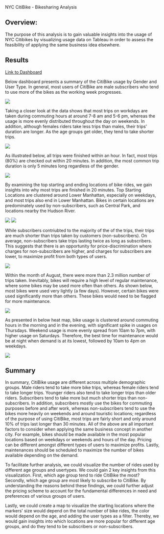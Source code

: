 NYC CitiBike - Bikesharing Analysis

## Overview:
The purpose of this analysis is to gain valuable insights into the usage of NYC Citibikes by visualizing usage data on Tableau in order to assess the feasibility of applying the same business idea elsewhere.

## Results

[Link to Dashboard](https://public.tableau.com/profile/anthony.ng2094#!/vizhome/NYC_CitiBike_Challenge_16126397208610/NYCCitiBikeStory?publish=yes)

Below dashboard presents a summary of the CitiBike usage by Gender and User Type. In general, most users of CitiBike are male subscribers who tend to use more of the bikes as the working week progresses.

<img src ="images/dashboard_1.PNG"></img>

Taking a closer look at the data shows that most trips on workdays are taken during commuting hours at around 7-8 am and 5-6 pm, whereas the usage is more evenly distributed throughout the day on weekends. In addition, although females riders take less trips than males, their trips' duration are longer. As the age groups get older, they tend to take shorter trips.

<img src ="images/dashboard_2.PNG"></img>

As illustrated below, all trips were finished within an hour. In fact, most trips (80%) are checked out within 20 minutes. In addition, the most common trip duration is only 5 minutes long regardless of the gender.

<img src ="images/check_out_time_by_gender.PNG"></img>

By examining the top starting and ending locations of bike rides, we gain insights into why most trips are finished in 20 minutes. Top Starting Locations are clustered around Lower Manhattan, especially on weekdays, and most trips also end in Lower Manhattan. Bikes in certain locations are predominately used by non-subscribers, such as Central Park, and locations nearby the Hudson River.

<img src ="images/Top_Starting_Locations.png"></img>
<img src ="images/Top_Ending_Locations.png"></img>

While subscribers contriubted to the majority of the of the trips, their trips are much shorter than trips taken by customers  (non-subscribers). On average, non-subscribers take trips lasting twice as long as subscribers. This suggests that there is an opportunity for price-discrimination where charges for non-subscribers are higher, and charges for subscribers are lower, to maximize profit from both types of users.

<img src ="images/Avg_Trip_Duration_by_Day.png"></img>

Within the month of August, there were more than 2.3 million number of trips taken. Inevitably, bikes will require a high level of regular maintenance, where some bikes may be used more often than others. As shown below, most bikes were used very lightly (a few days). However, certain bikes were used significantly more than others. These bikes would need to be flagged for more maintenance.

<img src ="images/Bike_Utilization.png"></img>

As presented in below heat map, bike usage is clustered around commuting hours in the morning and in the evening, with significant spike in usages on Thursdays. Weekend usage is more evenly spread from 10am to 7pm, with higher usage on Saturdays. Therefore, the best time for maintenance would be at night when demand is at its lowest, followed by 10am to 4pm on weekdays.

<img src ="images/Trips_by_Weekday_per_Hour.png"></img>


## Summary

In summary, CitiBike usage are different across multiple demographic groups. Male riders tend to take more bike trips, whereas female riders tend to take longer trips. Younger riders also tend to take longer trips than older riders. Subscribers tend to take more but much shorter trips than non-subscribers. In addition, subscribers mostly use the bikes for commuting purposes before and after work, whereas non-subscribers tend to use the bikes more heavily on weekends and around touristic locations; regardless of the purpose of using CitiBike, most trips are fairly short and only around 10% of trips last longer than 30 minutes. All of the above are all important factors to consider when applying the same business concept in another city. For example, bikes should be made available in the most popular locations based on weekdays or weekends and hours of the day. Pricing can be different amongst different types of users to maximize profits. Lastly, maintenances should be scheduled to maximize the number of bikes available depending on the demand.  

To facilitate further analysis, we could visualize the number of rides used by different age groups and usertypes. We could gain 2 key insights from this visualization. First, which age group tend to ride CitiBike the most? Secondly, which age group are most likely to subscribe to CitiBike. By understanding the reasons behind these findings, we could further adjust the pricing scheme to account for the fundamental differences in need and preferences of various groups of users.

Lastly, we could create a map to visualize the starting locations where the markers' size would depend on the total number of bike rides, the color would depend on the age, and adding the user types as a filter. Thereby, we would gain insights into which locations are more popular for different age groups, and do they tend to be subscribers or non-subscribers.
